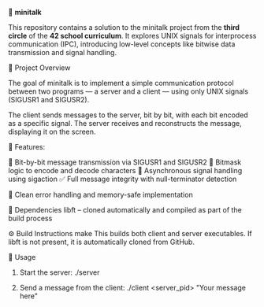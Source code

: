 📨 **minitalk**

This repository contains a solution to the minitalk project from the **third circle** of the **42 school curriculum**.
It explores UNIX signals for interprocess communication (IPC), introducing low-level concepts like bitwise data transmission and signal handling.

🚀 Project Overview

The goal of minitalk is to implement a simple communication protocol between two programs — a server and a client — using only UNIX signals (SIGUSR1 and SIGUSR2).

The client sends messages to the server, bit by bit, with each bit encoded as a specific signal. The server receives and reconstructs the message, displaying it on the screen.


🎯 Features:

🔁 Bit-by-bit message transmission via SIGUSR1 and SIGUSR2
🧠 Bitmask logic to encode and decode characters
🧵 Asynchronous signal handling using sigaction
✅ Full message integrity with null-terminator detection

🧹 Clean error handling and memory-safe implementation

🔗 Dependencies
libft – cloned automatically and compiled as part of the build process

⚙️ Build Instructions
make
This builds both client and server executables. If libft is not present, it is automatically cloned from GitHub.

💬 Usage
1. Start the server:
./server

2. Send a message from the client:
./client <server_pid> "Your message here"
